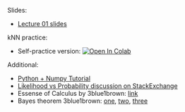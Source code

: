 Slides:
* [Lecture 01 slides](https://github.com/girafe-ai/ml-course/blob/25s_harbour/day01_intro_knn_naive_bayes/ml_lect001_intro_knn_naive_bayes_style.pdf)


kNN practice:

* Self-practice version: [![Open In Colab](https://colab.research.google.com/assets/colab-badge.svg)](https://colab.research.google.com/github/girafe-ai/ml-course/blob/25s_harbour/day01_intro_knn_naive_bayes//day01_knn_practice.ipynb)


Additional:
* [Python + Numpy Tutorial](https://cs231n.github.io/python-numpy-tutorial/)
* [Likelihood vs Probability discussion on StackExchange](https://stats.stackexchange.com/questions/2641/what-is-the-difference-between-likelihood-and-probability)
* Essense of Calculus by 3blue1brown: [link](https://www.youtube.com/playlist?list=PLZHQObOWTQDMsr9K-rj53DwVRMYO3t5Yr)
* Bayes theorem 3blue1brown: [one](https://www.youtube.com/watch?v=HZGCoVF3YvM), [two](https://www.youtube.com/watch?v=lG4VkPoG3ko), [three](https://www.youtube.com/watch?v=U_85TaXbeIo)